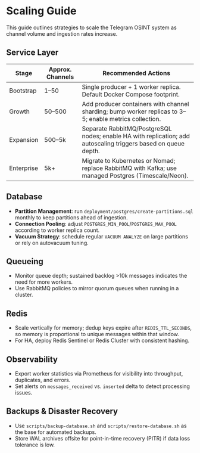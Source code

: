 # Scaling Guide

This guide outlines strategies to scale the Telegram OSINT system as channel volume
and ingestion rates increase.

## Service Layer

| Stage | Approx. Channels | Recommended Actions |
|-------|------------------|---------------------|
| Bootstrap | 1–50 | Single producer + 1 worker replica. Default Docker Compose footprint. |
| Growth | 50–500 | Add producer containers with channel sharding; bump worker replicas to 3–5; enable metrics collection. |
| Expansion | 500–5k | Separate RabbitMQ/PostgreSQL nodes; enable HA with replication; add autoscaling triggers based on queue depth. |
| Enterprise | 5k+ | Migrate to Kubernetes or Nomad; replace RabbitMQ with Kafka; use managed Postgres (Timescale/Neon). |

## Database

- **Partition Management**: run `deployment/postgres/create-partitions.sql` monthly to keep partitions ahead of ingestion.
- **Connection Pooling**: adjust `POSTGRES_MIN_POOL`/`POSTGRES_MAX_POOL` according to worker replica count.
- **Vacuum Strategy**: schedule regular `VACUUM ANALYZE` on large partitions or rely on autovacuum tuning.

## Queueing

- Monitor queue depth; sustained backlog >10k messages indicates the need for more workers.
- Use RabbitMQ policies to mirror quorum queues when running in a cluster.

## Redis

- Scale vertically for memory; dedup keys expire after `REDIS_TTL_SECONDS`, so memory is proportional to unique messages within that window.
- For HA, deploy Redis Sentinel or Redis Cluster with consistent hashing.

## Observability

- Export worker statistics via Prometheus for visibility into throughput, duplicates, and errors.
- Set alerts on `messages_received` vs. `inserted` delta to detect processing issues.

## Backups & Disaster Recovery

- Use `scripts/backup-database.sh` and `scripts/restore-database.sh` as the base for automated backups.
- Store WAL archives offsite for point-in-time recovery (PITR) if data loss tolerance is low.

